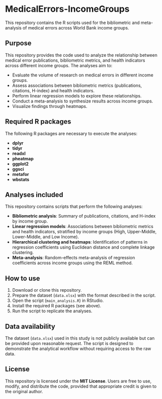 # MedicalErrors-IncomeGroups

This repository contains the R scripts used for the bibliometric and meta-analysis of medical errors across World Bank income groups.

## Purpose  
This repository provides the code used to analyze the relationship between medical error publications, bibliometric metrics, and health indicators across different income groups. The analyses aim to:  
- Evaluate the volume of research on medical errors in different income groups.  
- Assess associations between bibliometric metrics (publications, citations, H-index) and health indicators.  
- Perform linear regression models to explore these relationships.  
- Conduct a meta-analysis to synthesize results across income groups.  
- Visualize findings through heatmaps.

## Required R packages  
The following R packages are necessary to execute the analyses:  
- **dplyr**  
- **tidyr**  
- **readxl**  
- **pheatmap**  
- **ggplot2**  
- **ggsci**  
- **metafor**  
- **wbstats**  

## Analyses included  
This repository contains scripts that perform the following analyses:  
- **Bibliometric analysis**: Summary of publications, citations, and H-index by income group.  
- **Linear regression models**: Associations between bibliometric metrics and health indicators, stratified by income groups (High, Upper-Middle, Lower-Middle, and Low Income).  
- **Hierarchical clustering and heatmaps**: Identification of patterns in regression coefficients using Euclidean distance and complete linkage clustering.  
- **Meta-analysis**: Random-effects meta-analysis of regression coefficients across income groups using the REML method.

## How to use  
1. Download or clone this repository.  
2. Prepare the dataset (`data.xlsx`) with the format described in the script.  
3. Open the script (`main_analysis.R`) in RStudio.  
4. Install the required R packages (see above).  
5. Run the script to replicate the analyses.  

## Data availability  
The dataset (`data.xlsx`) used in this study is not publicly available but can be provided upon reasonable request. The script is designed to demonstrate the analytical workflow without requiring access to the raw data.  

## License  
This repository is licensed under the **MIT License**. Users are free to use, modify, and distribute the code, provided that appropriate credit is given to the original author.  
